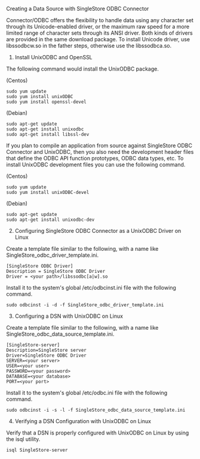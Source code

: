 Creating a Data Source with SingleStore ODBC Connector

Connector/ODBC offers the flexibility to handle data using any character set through
its Unicode-enabled driver, or the maximum raw speed for a more limited range of character
sets through its ANSI driver.
Both kinds of drivers are provided in the same download package.
To install Unicode driver, use libssodbcw.so in the father steps,
otherwise use the libssodbca.so.

1. Install UnixODBC and OpenSSL

The following command would install the UnixODBC package.

(Centos)
```
sudo yum update
sudo yum install unixODBC
sudo yum install openssl-devel
```
(Debian)
```
sudo apt-get update
sudo apt-get install unixodbc
sudo apt-get install libssl-dev
```

If you plan to compile an application from source against SingleStore ODBC Connector and UnixODBC,
then you also need the development header files that define the ODBC API function prototypes,
ODBC data types, etc.
To install UnixODBC development files you can use the following command.

(Centos)
```
sudo yum update
sudo yum install unixODBC-devel
```
(Debian)
```
sudo apt-get update
sudo apt-get install unixodbc-dev
```

2. Configuring SingleStore ODBC Connector as a UnixODBC Driver on Linux

Create a template file similar to the following,
with a name like SingleStore_odbc_driver_template.ini.

```
[SingleStore ODBC Driver]
Description = SingleStore ODBC Driver
Driver = <your path>/libssodbc[a|w].so
```

Install it to the system's global /etc/odbcinst.ini file with the following command.

```
sudo odbcinst -i -d -f SingleStore_odbc_driver_template.ini
```

3. Configuring a DSN with UnixODBC on Linux

Create a template file similar to the following,
with a name like SingleStore_odbc_data_source_template.ini.

```
[SingleStore-server]
Description=SingleStore server
Driver=SingleStore ODBC Driver
SERVER=<your server>
USER=<your user>
PASSWORD=<your password>
DATABASE=<your database>
PORT=<your port>
```

Install it to the system's global /etc/odbc.ini file with the following command.

```
sudo odbcinst -i -s -l -f SingleStore_odbc_data_source_template.ini
```

4. Verifying a DSN Configuration with UnixODBC on Linux

Verify that a DSN is properly configured with UnixODBC on Linux by using the isql utility.

```
isql SingleStore-server
```
